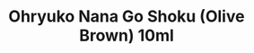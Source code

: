 ---
layout: product
title: "Ohryuko Nana Go Shoku (Olive Brown) 10ml"
price: "330" 
desc: "Acrylic Laquer 10mL"
img_path: "/assets/img/RC330.webp"
brand: "AK "
available: true
special_offer: false
new: false
soon: false
cat: "020000"
subcat: "020200"
subsubcat: "020201"
sifra: "RC330"
popular: false
spec: true
---